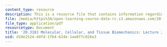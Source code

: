 ```yaml
---
content_type: resource
description: This is a resource file that contains information regarding lecture 2.
file: /media/https%3A/open-learning-course-data-rc.s3.amazonaws.com/20-310j-molecular-cellular-and-tissue-biomechanics-spring-2015/d10e1524d4fd1f64624e1ae8ffc026e3_MIT20_310JS15_Lecture2.pdf
file_type: application/pdf
resourcetype: Document
title: '20.310J Molecular, Cellular, and Tissue Biomechanics: Lecture 2'
uid: d10e1524-d4fd-1f64-624e-1ae8ffc026e3
---
```

